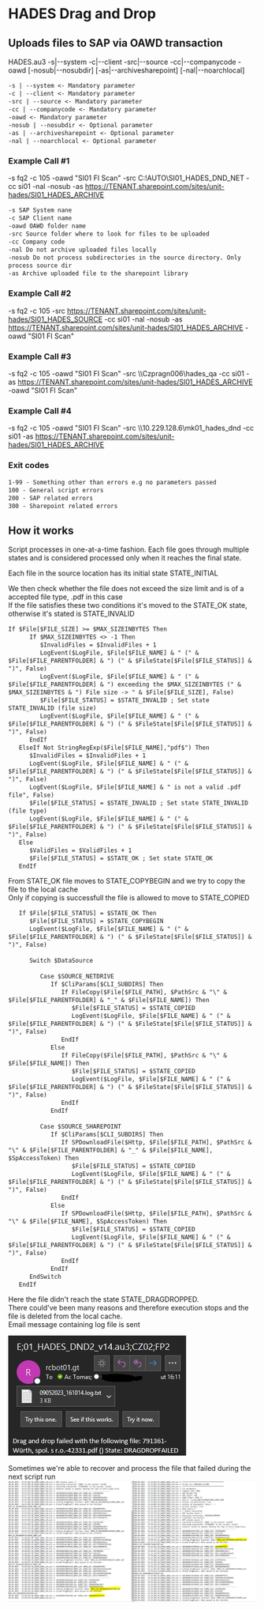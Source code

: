# HADES Drag and Drop

## Uploads files to SAP via OAWD transaction

HADES.au3 -s|--system -c|--client -src|--source -cc|--companycode -oawd [-nosub|--nosubdir] [-as|--archivesharepoint] [-nal|--noarchlocal]  
```
-s | --system <- Mandatory parameter  
-c | --client <- Mandatory parameter  
-src | --source <- Mandatory parameter  
-cc | --companycode <- Mandatory parameter  
-oawd <- Mandatory parameter  
-nosub | --nosubdir <- Optional parameter  
-as | --archivesharepoint <- Optional parameter  
-nal | --noarchlocal <- Optional parameter  
```  
  
  
### Example Call #1  
-s fq2  -c 105  -oawd "SI01 FI Scan"  -src C:\!AUTO\SI01_HADES_DND_NET  -cc si01  -nal	-nosub	-as  https://TENANT.sharepoint.com/sites/unit-hades/SI01_HADES_ARCHIVE  
```
-s SAP System nane
-c SAP Client name
-oawd OAWD folder name
-src Source folder where to look for files to be uploaded
-cc Company code
-nal Do not archive uploaded files locally
-nosub Do not process subdirectories in the source directory. Only process source dir 
-as Archive uploaded file to the sharepoint library
```

### Example Call #2
-s fq2 -c 105 -src https://TENANT.sharepoint.com/sites/unit-hades/SI01_HADES_SOURCE -cc si01 -nal -nosub -as https://TENANT.sharepoint.com/sites/unit-hades/SI01_HADES_ARCHIVE -oawd "SI01 FI Scan"
### Example Call #3
-s fq2 -c 105 -oawd "SI01 FI Scan" -src \\\Czpragn006\hades_qa -cc si01 -as https://TENANT.sharepoint.com/sites/unit-hades/SI01_HADES_ARCHIVE -oawd "SI01 FI Scan"  
### Example Call #4
-s fq2 -c 105 -oawd "SI01 FI Scan" -src \\\10.229.128.6\mk01_hades_dnd -cc si01 -as https://TENANT.sharepoint.com/sites/unit-hades/SI01_HADES_ARCHIVE

### Exit codes
```
1-99 - Something other than errors e.g no parameters passed
100 - General script errors
200 - SAP related errors
300 - Sharepoint related errors
```  

## How it works  

Script processes in one-at-a-time fashion. Each file goes through multiple states and is considered processed only when it reaches the final state.

Each file in the source location has its initial state STATE_INITIAL   

We then check whether the file does not exceed the size limit and is of a accepted file type, .pdf in this case   
If the file satisfies these two conditions it's moved to the STATE_OK state, otherwise it's stated is STATE_INVALID  

```autoit
If $File[$FILE_SIZE] >= $MAX_SIZEINBYTES Then
	  If $MAX_SIZEINBYTES <> -1 Then
		 $InvalidFiles = $InvalidFiles + 1
		 LogEvent($LogFile, $File[$FILE_NAME] & " (" & $File[$FILE_PARENTFOLDER] & ") (" & $FileState[$File[$FILE_STATUS]] & ")", False)
		 LogEvent($LogFile, $File[$FILE_NAME] & " (" & $File[$FILE_PARENTFOLDER] & ") exceeding the $MAX_SIZEINBYTES (" & $MAX_SIZEINBYTES & ") File size -> " & $File[$FILE_SIZE], False)
		 $File[$FILE_STATUS] = $STATE_INVALID ; Set state STATE_INVALID (file size)
		 LogEvent($LogFile, $File[$FILE_NAME] & " (" & $File[$FILE_PARENTFOLDER] & ") (" & $FileState[$File[$FILE_STATUS]] & ")", False)
	  EndIf
   ElseIf Not StringRegExp($File[$FILE_NAME],"pdf$") Then
	  $InvalidFiles = $InvalidFiles + 1
	  LogEvent($LogFile, $File[$FILE_NAME] & " (" & $File[$FILE_PARENTFOLDER] & ") (" & $FileState[$File[$FILE_STATUS]] & ")", False)
	  LogEvent($LogFile, $File[$FILE_NAME] & " is not a valid .pdf file", False)
	  $File[$FILE_STATUS] = $STATE_INVALID ; Set state STATE_INVALID (file type)
	  LogEvent($LogFile, $File[$FILE_NAME] & " (" & $File[$FILE_PARENTFOLDER] & ") (" & $FileState[$File[$FILE_STATUS]] & ")", False)
   Else
	  $ValidFiles = $ValidFiles + 1
	  $File[$FILE_STATUS] = $STATE_OK ; Set state STATE_OK
   EndIf
```
From STATE_OK file moves to STATE_COPYBEGIN and we try to copy the file to the local cache    
Only if copying is successfull the file is allowed to move to STATE_COPIED 
```autoit
   If $File[$FILE_STATUS] = $STATE_OK Then
	  $File[$FILE_STATUS] = $STATE_COPYBEGIN
	  LogEvent($LogFile, $File[$FILE_NAME] & " (" & $File[$FILE_PARENTFOLDER] & ") (" & $FileState[$File[$FILE_STATUS]] & ")", False)

	  Switch $DataSource

		 Case $SOURCE_NETDRIVE
			If $CliParams[$CLI_SUBDIRS] Then
			   If FileCopy($File[$FILE_PATH], $PathSrc & "\" & $File[$FILE_PARENTFOLDER] & "_" & $File[$FILE_NAME]) Then
				  $File[$FILE_STATUS] = $STATE_COPIED
				  LogEvent($LogFile, $File[$FILE_NAME] & " (" & $File[$FILE_PARENTFOLDER] & ") (" & $FileState[$File[$FILE_STATUS]] & ")", False)
			   EndIf
			Else
			   If FileCopy($File[$FILE_PATH], $PathSrc & "\" & $File[$FILE_NAME]) Then
				  $File[$FILE_STATUS] = $STATE_COPIED
				  LogEvent($LogFile, $File[$FILE_NAME] & " (" & $File[$FILE_PARENTFOLDER] & ") (" & $FileState[$File[$FILE_STATUS]] & ")", False)
			   EndIf
			EndIf

		 Case $SOURCE_SHAREPOINT
			If $CliParams[$CLI_SUBDIRS] Then
			   If SPDownloadFile($Http, $File[$FILE_PATH], $PathSrc & "\" & $File[$FILE_PARENTFOLDER] & "_" & $File[$FILE_NAME], $SpAccessToken) Then
				  $File[$FILE_STATUS] = $STATE_COPIED
				  LogEvent($LogFile, $File[$FILE_NAME] & " (" & $File[$FILE_PARENTFOLDER] & ") (" & $FileState[$File[$FILE_STATUS]] & ")", False)
			   EndIf
			Else
			   If SPDownloadFile($Http, $File[$FILE_PATH], $PathSrc & "\" & $File[$FILE_NAME], $SpAccessToken) Then
				  $File[$FILE_STATUS] = $STATE_COPIED
				  LogEvent($LogFile, $File[$FILE_NAME] & " (" & $File[$FILE_PARENTFOLDER] & ") (" & $FileState[$File[$FILE_STATUS]] & ")", False)
			   EndIf
			EndIf
	  EndSwitch
   EndIf
```



Here the file didn't reach the state STATE_DRAGDROPPED.  
There could've been many reasons and therefore execution stops and the file is deleted from the local cache.  
Email message containing log file is sent  

![Alt text](.images/LogNOK.PNG)

Sometimes we're able to recover and process the file that failed during the next script run  
![Alt text](.images/Failedfilerecovered.PNG)


